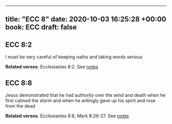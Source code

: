 
---
title: "ECC 8"
date: 2020-10-03 16:25:28 +00:00
book: ECC
draft: false
---

## ECC 8:2

I must be very careful of keeping oaths and taking words serious

**Related verses**: Ecclesiastes 8:2. See [notes](https://my.bible.com/notes/3532328145817166107)


## ECC 8:8

Jesus demonstrated that he had authority over the wind and death when he first calmed the storm and when he willingly gave up his spirit and rose from the dead

**Related verses**: Ecclesiastes 8:8, Mark 8:26-27. See [notes](https://my.bible.com/notes/3479345387595883183)


